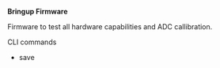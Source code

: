 **Bringup Firmware**

Firmware to test all hardware capabilities and ADC callibration.

CLI commands
- save